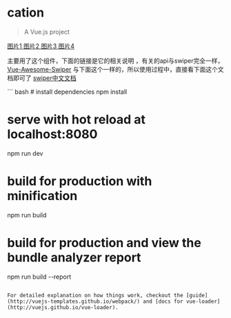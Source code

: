 # cation

> A Vue.js project
<a href="https://github.com/mhxy13867806343/vuedemo2017/blob/master/cation/001.png">
图片1
</a>
<a href="https://github.com/mhxy13867806343/vuedemo2017/blob/master/cation/002.png">
图片2
</a>
<a href="https://github.com/mhxy13867806343/vuedemo2017/blob/master/cation/003.png">
图片3
</a>
<a href="https://github.com/mhxy13867806343/vuedemo2017/blob/master/cation/004.png">
图片4
</a>
<p>
主要用了这个组件，下面的链接是它的相关说明 ，有关的api与swiper完全一样，
<a href="https://github.com/surmon-china/vue-awesome-swiper">Vue-Awesome-Swiper</a>
与下面这个一样的，所以使用过程中，直接看下面这个文档即可了
<a href="http://www.swiper.com.cn/usage/index.html">swiper中文文档</a>
</p>
``` bash
# install dependencies
npm install

# serve with hot reload at localhost:8080
npm run dev

# build for production with minification
npm run build

# build for production and view the bundle analyzer report
npm run build --report
```

For detailed explanation on how things work, checkout the [guide](http://vuejs-templates.github.io/webpack/) and [docs for vue-loader](http://vuejs.github.io/vue-loader).
